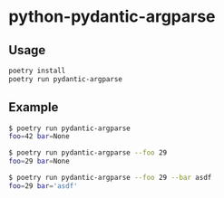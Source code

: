 # python-pydantic-argparse

## Usage

```bash
poetry install
poetry run pydantic-argparse
```

## Example

```bash
$ poetry run pydantic-argparse
foo=42 bar=None

$ poetry run pydantic-argparse --foo 29
foo=29 bar=None

$ poetry run pydantic-argparse --foo 29 --bar asdf
foo=29 bar='asdf'
```
